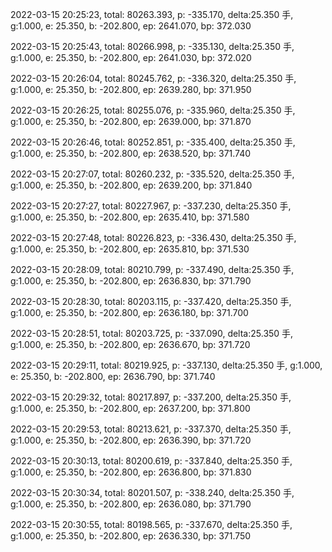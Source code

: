 2022-03-15 20:25:23, total: 80263.393, p: -335.170, delta:25.350 手, g:1.000, e: 25.350, b: -202.800, ep: 2641.070, bp: 372.030

2022-03-15 20:25:43, total: 80266.998, p: -335.130, delta:25.350 手, g:1.000, e: 25.350, b: -202.800, ep: 2641.030, bp: 372.020

2022-03-15 20:26:04, total: 80245.762, p: -336.320, delta:25.350 手, g:1.000, e: 25.350, b: -202.800, ep: 2639.280, bp: 371.950

2022-03-15 20:26:25, total: 80255.076, p: -335.960, delta:25.350 手, g:1.000, e: 25.350, b: -202.800, ep: 2639.000, bp: 371.870

2022-03-15 20:26:46, total: 80252.851, p: -335.400, delta:25.350 手, g:1.000, e: 25.350, b: -202.800, ep: 2638.520, bp: 371.740

2022-03-15 20:27:07, total: 80260.232, p: -335.520, delta:25.350 手, g:1.000, e: 25.350, b: -202.800, ep: 2639.200, bp: 371.840

2022-03-15 20:27:27, total: 80227.967, p: -337.230, delta:25.350 手, g:1.000, e: 25.350, b: -202.800, ep: 2635.410, bp: 371.580

2022-03-15 20:27:48, total: 80226.823, p: -336.430, delta:25.350 手, g:1.000, e: 25.350, b: -202.800, ep: 2635.810, bp: 371.530

2022-03-15 20:28:09, total: 80210.799, p: -337.490, delta:25.350 手, g:1.000, e: 25.350, b: -202.800, ep: 2636.830, bp: 371.790

2022-03-15 20:28:30, total: 80203.115, p: -337.420, delta:25.350 手, g:1.000, e: 25.350, b: -202.800, ep: 2636.180, bp: 371.700

2022-03-15 20:28:51, total: 80203.725, p: -337.090, delta:25.350 手, g:1.000, e: 25.350, b: -202.800, ep: 2636.670, bp: 371.720

2022-03-15 20:29:11, total: 80219.925, p: -337.130, delta:25.350 手, g:1.000, e: 25.350, b: -202.800, ep: 2636.790, bp: 371.740

2022-03-15 20:29:32, total: 80217.897, p: -337.200, delta:25.350 手, g:1.000, e: 25.350, b: -202.800, ep: 2637.200, bp: 371.800

2022-03-15 20:29:53, total: 80213.621, p: -337.370, delta:25.350 手, g:1.000, e: 25.350, b: -202.800, ep: 2636.390, bp: 371.720

2022-03-15 20:30:13, total: 80200.619, p: -337.840, delta:25.350 手, g:1.000, e: 25.350, b: -202.800, ep: 2636.800, bp: 371.830

2022-03-15 20:30:34, total: 80201.507, p: -338.240, delta:25.350 手, g:1.000, e: 25.350, b: -202.800, ep: 2636.080, bp: 371.790

2022-03-15 20:30:55, total: 80198.565, p: -337.670, delta:25.350 手, g:1.000, e: 25.350, b: -202.800, ep: 2636.330, bp: 371.750